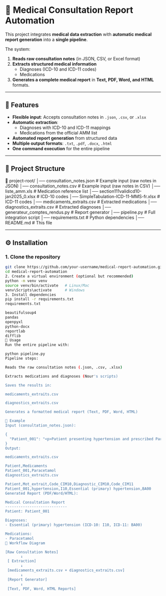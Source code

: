 # 🏥 Medical Consultation Report Automation

This project integrates **medical data extraction**  with **automatic medical report generation**  into a **single pipeline**.

The system:
1. **Reads raw consultation notes** (in JSON, CSV, or Excel format)
2. **Extracts structured medical information**  
   - Diagnoses (ICD-10 and ICD-11 codes)  
   - Medications  
3. **Generates a complete medical report** in **Text, PDF, Word, and HTML** formats.

---

## 📌 Features
- **Flexible input**: Accepts consultation notes in `.json`, `.csv`, or `.xlsx`
- **Automatic extraction**:
  - Diagnoses with ICD-10 and ICD-11 mappings
  - Medications from the official AMM list
- **Automated report generation** from structured data
- **Multiple output formats**: `.txt`, `.pdf`, `.docx`, `.html`
- **One command execution** for the entire pipeline

---

## 📂 Project Structure

📁 project-root/
│── consultation_notes.json # Example input (raw notes in JSON)
│── consultation_notes.csv # Example input (raw notes in CSV)
│── liste_amm.xls # Medication reference list
│── section111validicd10-jan2025_0.xlsx # ICD-10 codes
│── SimpleTabulation-ICD-11-MMS-fr.xlsx # ICD-11 codes
│── medicaments_extraits.csv # Extracted medications 
│── diagnostics_extraits.csv # Extracted diagnoses 
│── generateur_comptes_rendus.py # Report generator
│── pipeline.py # Full integration script
│── requirements.txt # Python dependencies
│── README.md # This file

---

## ⚙️ Installation

### 1. Clone the repository
```bash
git clone https://github.com/your-username/medical-report-automation.git
cd medical-report-automation
2. Create a virtual environment (optional but recommended)
python -m venv venv
source venv/bin/activate   # Linux/Mac
venv\Scripts\activate      # Windows
3. Install dependencies
pip install -r requirements.txt
requirements.txt

beautifulsoup4
pandas
openpyxl
python-docx
reportlab
difflib
🚀 Usage
Run the entire pipeline with:

python pipeline.py
Pipeline steps:

Reads the raw consultation notes (.json, .csv, .xlsx)

Extracts medications and diagnoses (Nour's scripts)

Saves the results in:

medicaments_extraits.csv

diagnostics_extraits.csv

Generates a formatted medical report (Text, PDF, Word, HTML)

📄 Example
Input (consultation_notes.json):

{
  "Patient_001": "<p>Patient presenting hypertension and prescribed Paracetamol</p>"
}
Output:

medicaments_extraits.csv

Patient,Medicaments
Patient_001,Paracetamol
diagnostics_extraits.csv

Patient,Mot_extrait,Code_CIM10,Diagnostic_CIM10,Code_CIM11
Patient_001,hypertension,I10,Essential (primary) hypertension,BA00
Generated Report (PDF/Word/HTML):

Medical Consultation Report
----------------------------
Patient: Patient_001

Diagnoses:
- Essential (primary) hypertension (ICD-10: I10, ICD-11: BA00)

Medications:
- Paracetamol
🔄 Workflow Diagram

[Raw Consultation Notes]
       ↓
 [ Extraction]
       ↓
 [medicaments_extraits.csv + diagnostics_extraits.csv]
       ↓
 [Report Generator]
       ↓
 [Text, PDF, Word, HTML Reports]

